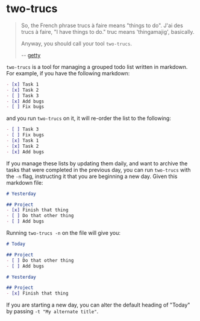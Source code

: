 
# two-trucs

> So, the French phrase trucs à faire means "things to do". J'ai des trucs à
> faire, "I have things to do." truc means 'thingamajig', basically.
>
> Anyway, you should call your tool `two-trucs`.
>
> -- [getty](https://twitter.com/aisamanra)

`two-trucs` is a tool for managing a grouped todo list written in markdown. For
example, if you have the following markdown:

```markdown
- [x] Task 1
- [x] Task 2
- [ ] Task 3
- [x] Add bugs
- [ ] Fix bugs
```

and you run `two-trucs` on it, it will re-order the list to the following:

```markdown
- [ ] Task 3
- [ ] Fix bugs
- [x] Task 1
- [x] Task 2
- [x] Add bugs
```

If you manage these lists by updating them daily, and want to archive the tasks
that were completed in the previous day, you can run `two-trucs` with the `-n`
flag, instructing it that you are beginning a new day. Given this markdown file:

```markdown
# Yesterday

## Project
- [x] Finish that thing
- [ ] Do that other thing
- [ ] Add bugs
```

Running `two-trucs -n` on the file will give you:

```markdown
# Today

## Project
- [ ] Do that other thing
- [ ] Add bugs

# Yesterday

## Project
- [x] Finish that thing
```

If you are starting a new day, you can alter the default heading of "Today" by
passing `-t "My alternate title"`.
